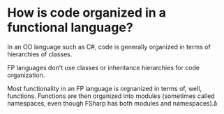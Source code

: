 # How is code organized in a functional language?

In an OO language such as C#, code is generally organized in terms of hierarchies of classes.

FP languages don't use classes or inheritance hierarchies for code organization.

Most functionality in an FP language is orgnanized in terms of, well, functions.
Functions are then organized into modules (sometimes called namespaces, even though FSharp has both modules and namespaces).å
